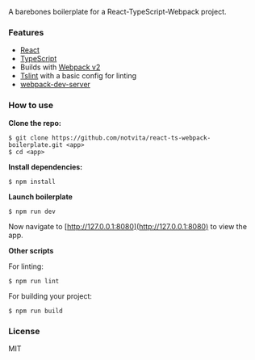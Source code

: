 A barebones boilerplate for a React-TypeScript-Webpack project.

### Features

* [React](https://facebook.github.io/react/)
* [TypeScript](https://www.typescriptlang.org/)
* Builds with [Webpack v2](https://webpack.github.io/)
* [Tslint](https://palantir.github.io/tslint/) with a basic config for linting
* [webpack-dev-server](https://www.npmjs.com/package/webpack-dev-server)

### How to use

__Clone the repo:__

```
$ git clone https://github.com/notvita/react-ts-webpack-boilerplate.git <app>
$ cd <app>
```

__Install dependencies:__

```
$ npm install
```

__Launch boilerplate__

```
$ npm run dev
```

Now navigate to [http://127.0.0.1:8080](http://127.0.0.1:8080) to view the app.

__Other scripts__

For linting:

```
$ npm run lint
```

For building your project:

```
$ npm run build
```

### License

MIT

